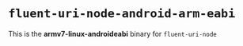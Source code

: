 # `fluent-uri-node-android-arm-eabi`

This is the **armv7-linux-androideabi** binary for `fluent-uri-node`
